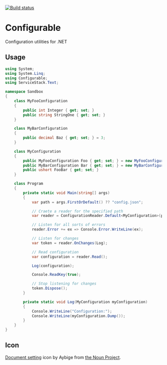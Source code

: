 [![Build status](https://ci.appveyor.com/api/projects/status/tny2ib6gfwcbe28f/branch/master?svg=true)](https://ci.appveyor.com/project/akamyshanov/configurable/branch/master)

# Configurable

Configuration utilities for .NET

## Usage

```C#
using System;
using System.Linq;
using Configurable;
using ServiceStack.Text;

namespace Sandbox
{
    class MyFooConfiguration
    {
        public int Integer { get; set; }
        public string StringOne { get; set; }
    }

    class MyBarConfiguration
    {
        public decimal Baz { get; set; } = 3;
    }

    class MyConfiguration
    {
        public MyFooConfiguration Foo { get; set; } = new MyFooConfiguration();
        public MyBarConfiguration Bar { get; set; } = new MyBarConfiguration();
        public ushort FooBar { get; set; }
    }

    class Program
    {
        private static void Main(string[] args)
        {
            var path = args.FirstOrDefault() ?? "config.json";

            // Craete a reader for the specified path
            var reader = ConfigurationReader.Default<MyConfiguration>(path);

            // Listen for all sorts of errors
            reader.Error += ex => Console.Error.WriteLine(ex);

            // Listen for changes
            var token = reader.OnChanges(Log);

            // Read configuration
            var configuration = reader.Read();

            Log(configuration);

            Console.ReadKey(true);

            // Stop listening for changes
            token.Dispose();
        }

        private static void Log(MyConfiguration myConfiguration)
        {
            Console.WriteLine("Configuration:");
            Console.WriteLine(myConfiguration.Dump());
        }
    }
}

```

## Icon

[Document setting](https://thenounproject.com/term/document-setting/615885/) icon by Aybige from [the Noun Project](http://thenounproject.com/).
